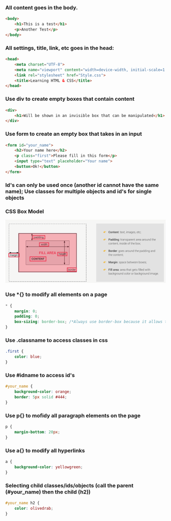 ### All content goes in the body.
```Html
<body>
    <h1>This is a test</h1>
    <p>Another Test</p>
</body>
```
### All settings, title, link, etc goes in the head:
```Html
<head>
    <meta charset="UTF-8">
    <meta name="viewport" content="width=device-width, initial-scale=1.0">
    <link rel="stylesheet" href="Style.css">
    <title>Learning HTML & CSS</title>
</head>
```

### Use div to create empty boxes that contain content
```Html
<div>
    <h1>Will be shown in an invisible box that can be manipulated</h1>
</div>
```

### Use form to create an empty box that takes in an input
```Html
<form id="your_name">
    <h2>Your name here</h2>
    <p class="first">Please fill in this form</p>
    <input type="text" placeholder="Your name">
    <button>Ok!</button>
</form>
```

### Id's can only be used once (another id cannot have the same name); Use classes for multiple objects and id's for single objects


### CSS Box Model
![alt text](CSS_Box_Model.PNG)

### Use *{} to modify all elements on a page
```CSS
* {
    margin: 0;
    padding: 0;
    box-sizing: border-box; /*Always use border-box because it allows the width to be unaffected by padding*/
}
```

### Use .classname to access classes in css
```CSS
.first {
    color: blue;
}
```

### Use #idname to access id's
```CSS
#your_name {
    background-color: orange;
    border: 5px solid #444;
}
```

### Use p{} to mofidy all paragraph elements on the page
```CSS
p {
    margin-bottom: 20px;
}
```

### Use a{} to modify all hyperlinks
```CSS
a {
    background-color: yellowgreen;
}
```
### Selecting child classes/ids/objects (call the parent (#your_name) then the child (h2))
```CSS
#your_name h2 {
    color: olivedrab;
}
``` 

